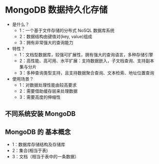 # MongoDB 数据持久化存储
- 是什么？
  - 1：一个基于文件存储的分布式 NoSQL 数据库系统
  - 2：数据结构由键值对(key, value)组成
  - 3：拥有非常强大的查询能力
- 特性？
  - 1：文档型数据库，较强可扩展性，拥有强大的查询语言，多种存储引擎
  - 2：高性能、高可用、水平扩展：支持数据嵌入，子文档查询、支持副本集与分片
  - 3：多种查询类型支持，且支持数据聚合查询、文本检索、地址位置查询
- 使用场景？
  - 1：对数据处理性能由较高要求
  - 2：需要借助缓存层来处理数据
  - 3：需要高度的伸缩性

## 不同系统安装 MongoDB

## MongoDB 的 基本概念
- 1：数据库存储结构及存储库
- 2：集合(相当于表)
- 3：文档（相当于表中的一条数据）
